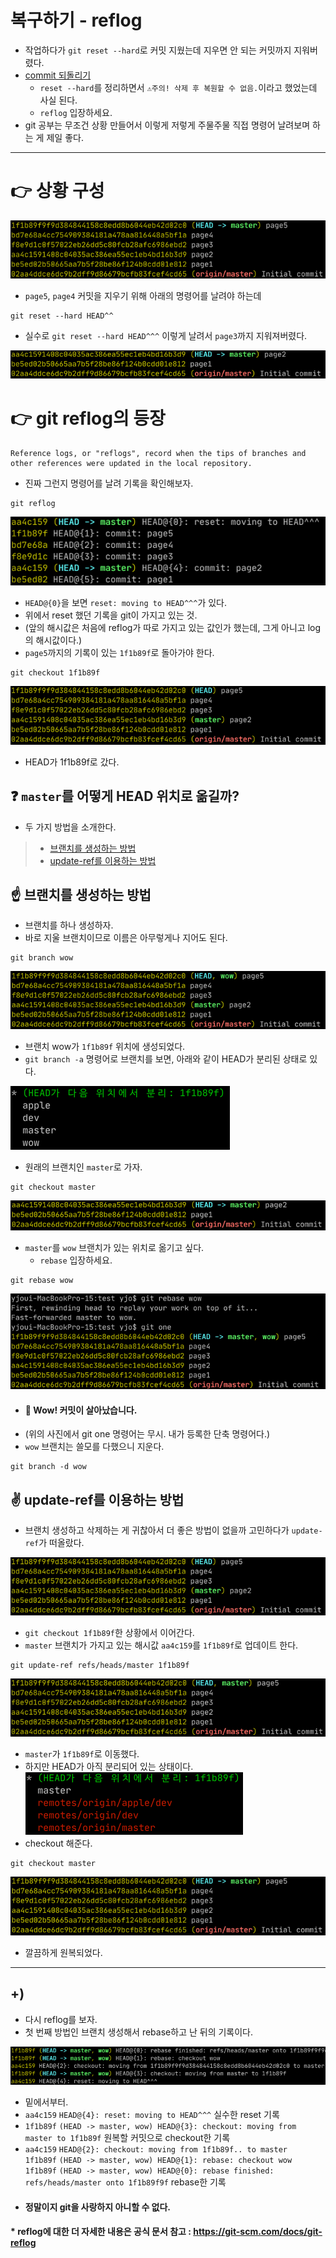 # 복구하기 - reflog
- 작업하다가 `git reset --hard`로 커밋 지웠는데 지우면 안 되는 커밋까지 지워버렸다.
- [commit 되돌리기](https://github.com/yj-oh/til/blob/master/git/%5B20200729%5D_commit_%EB%90%98%EB%8F%8C%EB%A6%AC%EA%B8%B0.md)
    - `reset --hard`를 정리하면서 `⚠️주의! 삭제 후 복원할 수 없음.`이라고 했었는데 사실 된다.
    - `reflog` 입장하세요.
- git 공부는 무조건 상황 만들어서 이렇게 저렇게 주물주물 직접 명령어 날려보며 하는 게 제일 좋다.

---

# 👉 상황 구성
![git log](.%5B20210124%5D_reflog_images/f9e33afb.png)

- `page5`, `page4` 커밋을 지우기 위해 아래의 명령어를 날려야 하는데
```git
git reset --hard HEAD^^
```
- 실수로 `git reset --hard HEAD^^^` 이렇게 날려서 `page3`까지 지워져버렸다.

![git log](.%5B20210124%5D_reflog_images/fd70264d.png)


# 👉 git reflog의 등장
```text
Reference logs, or "reflogs", record when the tips of branches and 
other references were updated in the local repository. 
```
- 진짜 그런지 명령어를 날려 기록을 확인해보자.
```git
git reflog
```
![git reflog](.%5B20210124%5D_reflog_images/5cb21737.png)
- `HEAD@{0}`을 보면 `reset: moving to HEAD^^^`가 있다.
- 위에서 reset 했던 기록을 git이 가지고 있는 것.
- (앞의 해시값은 처음에 reflog가 따로 가지고 있는 값인가 했는데, 그게 아니고 log의 해시값이다.)
- `page5`까지의 기록이 있는 `1f1b89f`로 돌아가야 한다.

```git
git checkout 1f1b89f
```
![git log](.%5B20210124%5D_reflog_images/b2073936.png)
- HEAD가 1f1b89f로 갔다.

## ❓ `master`를 어떻게 HEAD 위치로 옮길까?
- 두 가지 방법을 소개한다.
> - [브랜치를 생성하는 방법](#%EF%B8%8F-브랜치를-생성하는-방법)
> - [update-ref를 이용하는 방법](#%EF%B8%8F-update-ref를-이용하는-방법)
    
## ☝️ 브랜치를 생성하는 방법
- 브랜치를 하나 생성하자.
- 바로 지울 브랜치이므로 이름은 아무렇게나 지어도 된다.
```git
git branch wow
```
![git log](.%5B20210124%5D_reflog_images/359de47f.png)
- 브랜치 wow가 `1f1b89f` 위치에 생성되었다.
- `git branch -a` 명령어로 브랜치를 보면, 아래와 같이 HEAD가 분리된 상태로 있다.

![git branch -a](.%5B20210124%5D_reflog_images/44f93b73.png)

- 원래의 브랜치인 `master`로 가자.
```git
git checkout master
```
![git log](.%5B20210124%5D_reflog_images/224de9f7.png)

- `master`를 `wow` 브랜치가 있는 위치로 옮기고 싶다.
  - `rebase` 입장하세요.
```git
git rebase wow
```
![git log](.%5B20210124%5D_reflog_images/7168e0ae.png)
- #### 🙊 Wow! 커밋이 살아났습니다.
- (위의 사진에서 git one 명령어는 무시. 내가 등록한 단축 명령어다.)
- `wow` 브랜치는 쓸모를 다했으니 지운다.
```git
git branch -d wow
```

## ✌️ update-ref를 이용하는 방법
- 브랜치 생성하고 삭제하는 게 귀찮아서 더 좋은 방법이 없을까 고민하다가 `update-ref`가 떠올랐다.

![git log](.%5B20210124%5D_reflog_images/b2073936.png)

- `git checkout 1f1b89f`한 상황에서 이어간다.
- `master` 브랜치가 가지고 있는 해시값 `aa4c159`를 `1f1b89f`로 업데이트 한다.
```git
git update-ref refs/heads/master 1f1b89f
```
![git log](.%5B20210124%5D_reflog_images/aae40a0b.png)
- `master`가 `1f1b89f`로 이동했다.
- 하지만 HEAD가 아직 분리되어 있는 상태이다. \
![git branch -a](.%5B20210124%5D_reflog_images/a213eead.png)
- checkout 해준다.
```git
git checkout master
```
![git log](.%5B20210124%5D_reflog_images/bd6c5f53.png)
- 깔끔하게 원복되었다.

---

## +)
- 다시 reflog를 보자. 
- 첫 번째 방법인 브랜치 생성해서 rebase하고 난 뒤의 기록이다.

![git reflog](.%5B20210124%5D_reflog_images/5c44d53e.png)

- 밑에서부터.
- `aa4c159` `HEAD@{4}: reset: moving to HEAD^^^` 실수한 reset 기록
- `1f1b89f` `(HEAD -> master, wow) HEAD@{3}: checkout: moving from master to 1f1b89f`
  원복할 커밋으로 checkout한 기록
- `aa4c159` `HEAD@{2}: checkout: moving from 1f1b89f.. to master`\
  `1f1b89f` `(HEAD -> master, wow) HEAD@{1}: rebase: checkout wow`\
  `1f1b89f` `(HEAD -> master, wow) HEAD@{0}: rebase finished: refs/heads/master onto 1f1b89f9f`
  rebase한 기록
- #### 정말이지 git을 사랑하지 아니할 수 없다.

#### * reflog에 대한 더 자세한 내용은 공식 문서 참고 : https://git-scm.com/docs/git-reflog
